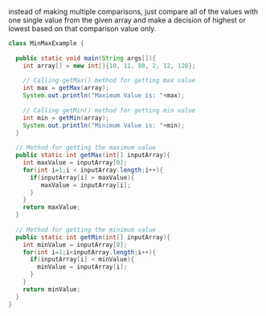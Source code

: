 
instead of making multiple comparisons, just compare all of the values with one single value
from the given array and make a decision of highest or lowest based on that comparison value only.



```java
class MinMaxExample { 
 
  public static void main(String args[]){
    int array[] = new int[]{10, 11, 88, 2, 12, 120};
 
    // Calling getMax() method for getting max value
    int max = getMax(array);
    System.out.println("Maximum Value is: "+max);
 
    // Calling getMin() method for getting min value
    int min = getMin(array);
    System.out.println("Minimum Value is: "+min);
  }
 
  // Method for getting the maximum value
  public static int getMax(int[] inputArray){ 
    int maxValue = inputArray[0]; 
    for(int i=1;i < inputArray.length;i++){ 
      if(inputArray[i] > maxValue){ 
         maxValue = inputArray[i]; 
      } 
    } 
    return maxValue; 
  }
 
  // Method for getting the minimum value
  public static int getMin(int[] inputArray){ 
    int minValue = inputArray[0]; 
    for(int i=1;i<inputArray.length;i++){ 
      if(inputArray[i] < minValue){ 
        minValue = inputArray[i]; 
      } 
    } 
    return minValue; 
  } 
}
```